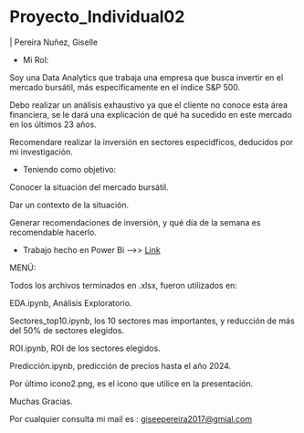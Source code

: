 # Proyecto_Individual02
| Pereira Nuñez, Giselle


- Mi Rol:

Soy una Data Analytics que trabaja una empresa que busca invertir en el mercado bursátil, más especificamente en el índice S&P 500. 

Debo realizar un análisis exhaustivo ya que el cliente no conoce esta área financiera, se le dará una explicación de qué ha sucedido en este mercado en los últimos 23 años.

Recomendare realizar la inversión en sectores especidficos, deducidos por mi investigación.

- Teniendo como objetivo:

Conocer la situación del mercado bursátil.

Dar un contexto de la situación.

Generar recomendaciones de inversión, y qué día de la semana es recomendable hacerlo.

- Trabajo hecho en Power Bi -->> [Link](https://drive.google.com/file/d/1D4fBR1GP7fJgJ581AqxjV5unLcg4FxTh/view?usp=sharing)

MENÚ:

Todos los archivos terminados en .xlsx, fueron utilizados en:
 
EDA.ipynb, Análisis Exploratorio.

Sectores_top10.ipynb, los 10 sectores mas importantes, y reducción de más del 50% de sectores elegidos.

ROI.ipynb, ROI de los sectores elegidos.

Predicción.ipynb, predicción de precios hasta el año 2024.

Por último icono2.png, es el icono que utilice en la presentación.



Muchas Gracias.

Por cualquier consulta mi mail es : giseepereira2017@gmial.com

